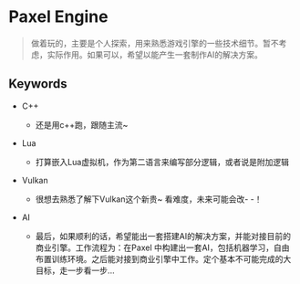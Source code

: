 # Paxel Engine 

> 做着玩的，主要是个人探索，用来熟悉游戏引擎的一些技术细节。暂不考虑，实际作用。如果可以，希望以能产生一套制作AI的解决方案。

## Keywords

- C++

  - 还是用c++跑，跟随主流~

- Lua

  - 打算嵌入Lua虚拟机，作为第二语言来编写部分逻辑，或者说是附加逻辑

- Vulkan

  - 很想去熟悉了解下Vulkan这个新贵~ 看难度，未来可能会改- -！

- AI

  - 最后，如果顺利的话，希望能出一套搭建AI的解决方案，并能对接目前的商业引擎。工作流程为：在Paxel 中构建出一套AI，包括机器学习，自由布置训练环境。之后能对接到商业引擎中工作。定个基本不可能完成的大目标，走一步看一步...

  

  